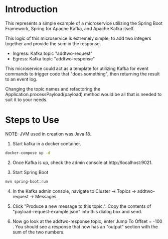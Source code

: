# Introduction

This represents a simple example of a microservice utilizing the Spring Boot Framework, Spring for Apache Kafka, and Apache Kafka itself.

This logic of this microservice is extremely simple; to add two integers together and provide the sum in the response.

- Ingress:  Kafka topic "addtwo-request"
- Egress:  Kafka topic "addtwo-response"

This microservice could act as a template for utilizing Kafka for event commands to trigger code that "does something", then returning the result to an event log.

Changing the topic names and refactoring the Application.processPayload(payload) method would be all that is needed to suit it to your needs.

# Steps to Use

NOTE: JVM used in creation was Java 18.

1. Start kafka in a docker container.

```bash
docker-compose up -d
```

2. Once Kafka is up, check the admin console at http://localhost:9021.

3. Start Spring Boot

```bash
mvn spring-boot:run
```

4. In the Kafka admin console, navigate to Cluster -> Topics -> addtwo-request -> Messages.

5. Click "Produce a new message to this topic.".  Copy the contents of "payload-request-example.json" into this dialog box and send.

6. Now go look at the addtwo-response topic, enter Jump To Offset = -100 . You should see a response that now has an "output" section with the sum of the two numbers.